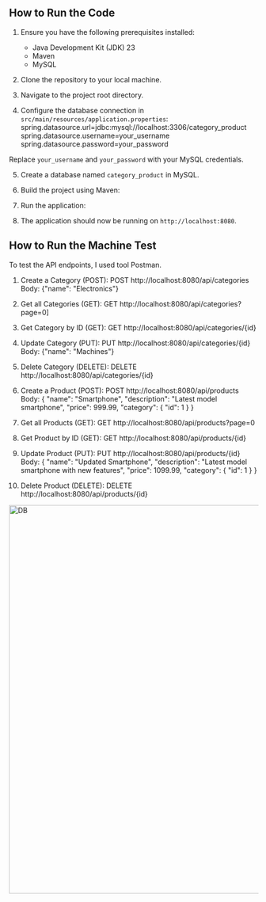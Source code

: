 ## How to Run the Code

1. Ensure you have the following prerequisites installed:
   - Java Development Kit (JDK) 23
   - Maven
   - MySQL

2. Clone the repository to your local machine.

3. Navigate to the project root directory.

4. Configure the database connection in `src/main/resources/application.properties`:
spring.datasource.url=jdbc:mysql://localhost:3306/category_product
spring.datasource.username=your_username
spring.datasource.password=your_password

Replace `your_username` and `your_password` with your MySQL credentials.

5. Create a database named `category_product` in MySQL.

6. Build the project using Maven:
   
7. Run the application:

8. The application should now be running on `http://localhost:8080`.

## How to Run the Machine Test

To test the API endpoints, I used tool Postman.

1. Create a Category (POST):
POST http://localhost:8080/api/categories
Body: {"name": "Electronics"}


2. Get all Categories (GET):
   GET http://localhost:8080/api/categories?page=0]


3. Get Category by ID (GET):
GET http://localhost:8080/api/categories/{id}


4. Update Category (PUT):
PUT http://localhost:8080/api/categories/{id}
Body: {"name": "Machines"}


5. Delete Category (DELETE):
DELETE http://localhost:8080/api/categories/{id}


6. Create a Product (POST):
   POST http://localhost:8080/api/products
Body: {
"name": "Smartphone",
"description": "Latest model smartphone",
"price": 999.99,
"category": {
"id": 1
}
}



7. Get all Products (GET):
   GET http://localhost:8080/api/products?page=0



8. Get Product by ID (GET):
GET http://localhost:8080/api/products/{id}


9. Update Product (PUT):
PUT http://localhost:8080/api/products/{id}
Body: {
"name": "Updated Smartphone",
"description": "Latest model smartphone with new features",
"price": 1099.99,
"category": {
"id": 1
}
}


10. Delete Product (DELETE):
 DELETE http://localhost:8080/api/products/{id}


<img width="785" alt="DB" src="https://github.com/user-attachments/assets/4a4ef0bb-fc18-4484-aa9a-5dd09cfa0a54">

